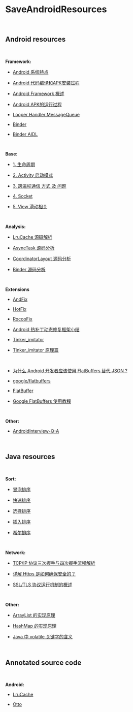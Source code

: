 SaveAndroidResources
==

<br/>

## Android resources

<br/>

**Framework:**
- [Android 系统特点](https://github.com/CaMnter/EasyAndroidResources/blob/master/md/android/framework/Android%20%E7%B3%BB%E7%BB%9F%E7%89%B9%E7%82%B9.md)

- [Android 代码编译和APK安装过程](https://github.com/CaMnter/EasyAndroidResources/blob/master/md/android/framework/Android%20%E4%BB%A3%E7%A0%81%E7%BC%96%E8%AF%91%E5%92%8CAPK%E5%AE%89%E8%A3%85%E8%BF%87%E7%A8%8B.md)

- [Android Framework 概述](https://github.com/CaMnter/EasyAndroidResources/blob/master/md/android/framework/Android%20Framework%E6%A6%82%E8%BF%B0.md)

- [Android APK的运行过程](https://github.com/CaMnter/EasyAndroidResources/blob/master/md/android/framework/Android%20APK%E7%9A%84%E8%BF%90%E8%A1%8C%E8%BF%87%E7%A8%8B.md)

- [Looper Handler MessageQueue](https://github.com/CaMnter/EasyAndroidResources/blob/master/md/android/framework/Looper%20Handler%20MessageQueue.md)

- [Binder](https://github.com/CaMnter/EasyAndroidResources/blob/master/md/android/framework/Binder.md)

- [Binder AIDL](https://github.com/CaMnter/EasyAndroidResources/blob/master/md/android/framework/Binder%20AIDL.md)

<br/>

**Base:**
- [1. 生命周期](https://github.com/CaMnter/EasyAndroidResources/blob/master/md/android/base/1.%20%E7%94%9F%E5%91%BD%E5%91%A8%E6%9C%9F.md)   

- [2. Activity 启动模式](https://github.com/CaMnter/SaveAndroidResources/blob/master/md/android/base/2.%20Activity%20%E5%90%AF%E5%8A%A8%E6%A8%A1%E5%BC%8F.md)   

- [3. 跨进程通信 方式 及 问题](https://github.com/CaMnter/SaveAndroidResources/blob/master/md/android/base/3.%20%E8%B7%A8%E8%BF%9B%E7%A8%8B%E9%80%9A%E4%BF%A1%20%E6%96%B9%E5%BC%8F%20%E5%8F%8A%20%E9%97%AE%E9%A2%98.md)  

- [4. Socket](https://github.com/CaMnter/SaveAndroidResources/blob/master/md/android/base/4.%20Socket.md)   

- [5. View 滑动相关](https://github.com/CaMnter/SaveAndroidResources/blob/master/md/android/base/5.%20View%20%E6%BB%91%E5%8A%A8%E7%9B%B8%E5%85%B3.md)   


<br/>

**Analysis:**
- [LruCache 源码解析](https://github.com/CaMnter/EasyAndroidResources/blob/master/md/android/LruCache%20%E6%BA%90%E7%A0%81%E8%A7%A3%E6%9E%90.md)   

- [AsyncTask 源码分析](https://github.com/white37/AndroidSdkSourceAnalysis/blob/master/article/AsyncTask%E5%92%8CAsyncTaskCompat%E6%BA%90%E7%A0%81%E8%A7%A3%E6%9E%90.md)   

- [CoordinatorLayout 源码分析](https://github.com/desmond1121/AndroidSdkSourceAnalysis/blob/master/article/CoordinatorLayout%E6%BA%90%E7%A0%81%E8%A7%A3%E6%9E%90.md)   
- [Binder 源码分析](https://github.com/xdtianyu/SourceAnalysis/blob/master/Binder%E6%BA%90%E7%A0%81%E5%88%86%E6%9E%90.md)

<br/>

**Extensions**   

- [AndFix](https://github.com/alibaba/AndFix)   

- [HotFix](https://github.com/dodola/HotFix)   

- [RocooFix](https://github.com/dodola/RocooFix)      

- [Android 热补丁动态修复框架小结](http://blog.csdn.net/lmj623565791/article/details/49883661)      

- [Tinker_imitator](https://github.com/zzz40500/Tinker_imitator)   

- [Tinker_imitator 原理篇](http://www.jianshu.com/p/620c2b0490ec#rd)   

<br/>

- [为什么 Android 开发者应该使用 FlatBuffers 替代 JSON ?](http://blog.chengdazhi.com/index.php/201#rd?sukey=3997c0719f1515200399a26940a285f0580d23b92efa03e8d623f14c1ef31d7f793b0db2bae819daa39ff5c52ccfcb14)   

- [google/flatbuffers](https://github.com/google/flatbuffers)   

- [FlatBuffer](https://github.com/amitshekhariitbhu/FlatBuffer)   

- [Google FlatBuffers 使用教程](http://www.tuicool.com/articles/meyaiu3)               


<br/>

**Other:**
- [AndroidInterview-Q-A](https://github.com/JackyAndroid/AndroidInterview-Q-A/blob/master/README-CN.md)   

<br/>   


## Java resources

<br/>

**Sort:**
- [冒泡排序](https://github.com/CaMnter/EasyAndroidResources/blob/master/md/java/sort/%E5%86%92%E6%B3%A1%E6%8E%92%E5%BA%8F.md)

- [快速排序](https://github.com/CaMnter/EasyAndroidResources/blob/master/md/java/sort/%E5%BF%AB%E9%80%9F%E6%8E%92%E5%BA%8F.md)

- [选择排序](https://github.com/CaMnter/EasyAndroidResources/blob/master/md/java/sort/%E9%80%89%E6%8B%A9%E6%8E%92%E5%BA%8F.md)

- [插入排序](https://github.com/CaMnter/EasyAndroidResources/blob/master/md/java/sort/%E6%8F%92%E5%85%A5%E6%8E%92%E5%BA%8F.md)

- [希尔排序](https://github.com/CaMnter/EasyAndroidResources/blob/master/md/java/sort/%E5%B8%8C%E5%B0%94%E6%8E%92%E5%BA%8F.md)

<br/>

**Network:**
- [TCP/IP 协议三次握手与四次握手流程解析](http://www.2cto.com/net/201310/251896.html)

- [详解 Https 是如何确保安全的？](http://www.wxtlife.com/2016/03/27/%E8%AF%A6%E8%A7%A3https%E6%98%AF%E5%A6%82%E4%BD%95%E7%A1%AE%E4%BF%9D%E5%AE%89%E5%85%A8%E7%9A%84%EF%BC%9F)           
- [SSL/TLS 协议运行机制的概述](http://www.ruanyifeng.com/blog/2014/02/ssl_tls.html)


<br/>

**Other:**
- [ArrayList 的实现原理](http://zhangshixi.iteye.com/blog/674856)  

- [HashMap 的实现原理](http://zhangshixi.iteye.com/blog/672697)   

- [Java 中 volatile 关键字的含义](http://www.cnblogs.com/aigongsi/archive/2012/04/01/2429166.html)


<br/>


## Annotated source code

<br/>

**Android:**
- [LruCache](https://github.com/CaMnter/EasyAndroidResources/blob/master/code/android/classes/LruCache.java)

- [Otto](https://github.com/CaMnter/EasyAndroidResources/tree/master/code/android/framework/otto)
